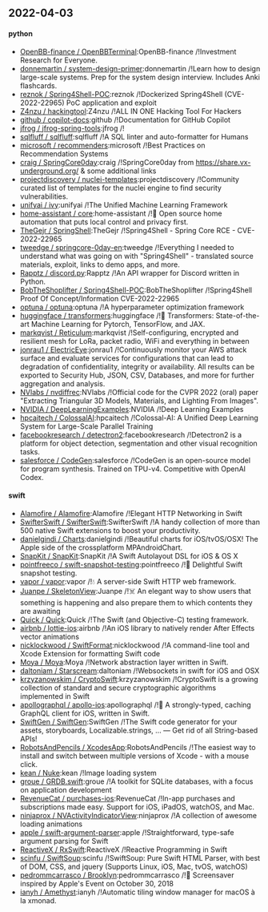 ## 2022-04-03

#### python
* [OpenBB-finance / OpenBBTerminal](https://github.com/OpenBB-finance/OpenBBTerminal):OpenBB-finance /!Investment Research for Everyone.
* [donnemartin / system-design-primer](https://github.com/donnemartin/system-design-primer):donnemartin /!Learn how to design large-scale systems. Prep for the system design interview. Includes Anki flashcards.
* [reznok / Spring4Shell-POC](https://github.com/reznok/Spring4Shell-POC):reznok /!Dockerized Spring4Shell (CVE-2022-22965) PoC application and exploit
* [Z4nzu / hackingtool](https://github.com/Z4nzu/hackingtool):Z4nzu /!ALL IN ONE Hacking Tool For Hackers
* [github / copilot-docs](https://github.com/github/copilot-docs):github /!Documentation for GitHub Copilot
* [jfrog / jfrog-spring-tools](https://github.com/jfrog/jfrog-spring-tools):jfrog /!
* [sqlfluff / sqlfluff](https://github.com/sqlfluff/sqlfluff):sqlfluff /!A SQL linter and auto-formatter for Humans
* [microsoft / recommenders](https://github.com/microsoft/recommenders):microsoft /!Best Practices on Recommendation Systems
* [craig / SpringCore0day](https://github.com/craig/SpringCore0day):craig /!SpringCore0day from https://share.vx-underground.org/ & some additional links
* [projectdiscovery / nuclei-templates](https://github.com/projectdiscovery/nuclei-templates):projectdiscovery /!Community curated list of templates for the nuclei engine to find security vulnerabilities.
* [unifyai / ivy](https://github.com/unifyai/ivy):unifyai /!The Unified Machine Learning Framework
* [home-assistant / core](https://github.com/home-assistant/core):home-assistant /!🏡
Open source home automation that puts local control and privacy first.
* [TheGejr / SpringShell](https://github.com/TheGejr/SpringShell):TheGejr /!Spring4Shell - Spring Core RCE - CVE-2022-22965
* [tweedge / springcore-0day-en](https://github.com/tweedge/springcore-0day-en):tweedge /!Everything I needed to understand what was going on with "Spring4Shell" - translated source materials, exploit, links to demo apps, and more.
* [Rapptz / discord.py](https://github.com/Rapptz/discord.py):Rapptz /!An API wrapper for Discord written in Python.
* [BobTheShoplifter / Spring4Shell-POC](https://github.com/BobTheShoplifter/Spring4Shell-POC):BobTheShoplifter /!Spring4Shell Proof Of Concept/Information CVE-2022-22965
* [optuna / optuna](https://github.com/optuna/optuna):optuna /!A hyperparameter optimization framework
* [huggingface / transformers](https://github.com/huggingface/transformers):huggingface /!🤗
Transformers: State-of-the-art Machine Learning for Pytorch, TensorFlow, and JAX.
* [markqvist / Reticulum](https://github.com/markqvist/Reticulum):markqvist /!Self-configuring, encrypted and resilient mesh for LoRa, packet radio, WiFi and everything in between
* [jonrau1 / ElectricEye](https://github.com/jonrau1/ElectricEye):jonrau1 /!Continuously monitor your AWS attack surface and evaluate services for configurations that can lead to degradation of confidentiality, integrity or availability. All results can be exported to Security Hub, JSON, CSV, Databases, and more for further aggregation and analysis.
* [NVlabs / nvdiffrec](https://github.com/NVlabs/nvdiffrec):NVlabs /!Official code for the CVPR 2022 (oral) paper "Extracting Triangular 3D Models, Materials, and Lighting From Images".
* [NVIDIA / DeepLearningExamples](https://github.com/NVIDIA/DeepLearningExamples):NVIDIA /!Deep Learning Examples
* [hpcaitech / ColossalAI](https://github.com/hpcaitech/ColossalAI):hpcaitech /!Colossal-AI: A Unified Deep Learning System for Large-Scale Parallel Training
* [facebookresearch / detectron2](https://github.com/facebookresearch/detectron2):facebookresearch /!Detectron2 is a platform for object detection, segmentation and other visual recognition tasks.
* [salesforce / CodeGen](https://github.com/salesforce/CodeGen):salesforce /!CodeGen is an open-source model for program synthesis. Trained on TPU-v4. Competitive with OpenAI Codex.

#### swift
* [Alamofire / Alamofire](https://github.com/Alamofire/Alamofire):Alamofire /!Elegant HTTP Networking in Swift
* [SwifterSwift / SwifterSwift](https://github.com/SwifterSwift/SwifterSwift):SwifterSwift /!A handy collection of more than 500 native Swift extensions to boost your productivity.
* [danielgindi / Charts](https://github.com/danielgindi/Charts):danielgindi /!Beautiful charts for iOS/tvOS/OSX! The Apple side of the crossplatform MPAndroidChart.
* [SnapKit / SnapKit](https://github.com/SnapKit/SnapKit):SnapKit /!A Swift Autolayout DSL for iOS & OS X
* [pointfreeco / swift-snapshot-testing](https://github.com/pointfreeco/swift-snapshot-testing):pointfreeco /!📸
Delightful Swift snapshot testing.
* [vapor / vapor](https://github.com/vapor/vapor):vapor /!💧
A server-side Swift HTTP web framework.
* [Juanpe / SkeletonView](https://github.com/Juanpe/SkeletonView):Juanpe /!☠️
An elegant way to show users that something is happening and also prepare them to which contents they are awaiting
* [Quick / Quick](https://github.com/Quick/Quick):Quick /!The Swift (and Objective-C) testing framework.
* [airbnb / lottie-ios](https://github.com/airbnb/lottie-ios):airbnb /!An iOS library to natively render After Effects vector animations
* [nicklockwood / SwiftFormat](https://github.com/nicklockwood/SwiftFormat):nicklockwood /!A command-line tool and Xcode Extension for formatting Swift code
* [Moya / Moya](https://github.com/Moya/Moya):Moya /!Network abstraction layer written in Swift.
* [daltoniam / Starscream](https://github.com/daltoniam/Starscream):daltoniam /!Websockets in swift for iOS and OSX
* [krzyzanowskim / CryptoSwift](https://github.com/krzyzanowskim/CryptoSwift):krzyzanowskim /!CryptoSwift is a growing collection of standard and secure cryptographic algorithms implemented in Swift
* [apollographql / apollo-ios](https://github.com/apollographql/apollo-ios):apollographql /!📱
A strongly-typed, caching GraphQL client for iOS, written in Swift.
* [SwiftGen / SwiftGen](https://github.com/SwiftGen/SwiftGen):SwiftGen /!The Swift code generator for your assets, storyboards, Localizable.strings, … — Get rid of all String-based APIs!
* [RobotsAndPencils / XcodesApp](https://github.com/RobotsAndPencils/XcodesApp):RobotsAndPencils /!The easiest way to install and switch between multiple versions of Xcode - with a mouse click.
* [kean / Nuke](https://github.com/kean/Nuke):kean /!Image loading system
* [groue / GRDB.swift](https://github.com/groue/GRDB.swift):groue /!A toolkit for SQLite databases, with a focus on application development
* [RevenueCat / purchases-ios](https://github.com/RevenueCat/purchases-ios):RevenueCat /!In-app purchases and subscriptions made easy. Support for iOS, iPadOS, watchOS, and Mac.
* [ninjaprox / NVActivityIndicatorView](https://github.com/ninjaprox/NVActivityIndicatorView):ninjaprox /!A collection of awesome loading animations
* [apple / swift-argument-parser](https://github.com/apple/swift-argument-parser):apple /!Straightforward, type-safe argument parsing for Swift
* [ReactiveX / RxSwift](https://github.com/ReactiveX/RxSwift):ReactiveX /!Reactive Programming in Swift
* [scinfu / SwiftSoup](https://github.com/scinfu/SwiftSoup):scinfu /!SwiftSoup: Pure Swift HTML Parser, with best of DOM, CSS, and jquery (Supports Linux, iOS, Mac, tvOS, watchOS)
* [pedrommcarrasco / Brooklyn](https://github.com/pedrommcarrasco/Brooklyn):pedrommcarrasco /!🍎
Screensaver inspired by Apple's Event on October 30, 2018
* [ianyh / Amethyst](https://github.com/ianyh/Amethyst):ianyh /!Automatic tiling window manager for macOS à la xmonad.
